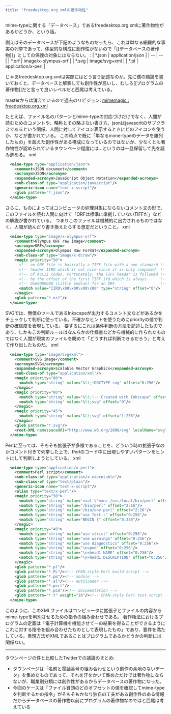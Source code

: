 ```yaml
---
title: "freedesktop.org.xmlの著作物性"
---
```


mime-typeに関する「データベース」であるfreedesktop.org.xmlに著作物性があるかどうか、という話。

例えばそのデータベースが下記のようなものだったら、これは単なる網羅的な事実の列挙であって、体型的な構成に創作性がないので「[[データベースの著作物]]」としての保護の対象にはならない。
:
| *.json | application/json |
| -- | -- |
| *.orf | image/x-olympus-orf |
| *.svg | image/svg+xml |
| *.pl | application/x-perl |

じゃあfreedesktop.org.xmlは実際にはどう言う記述なのか。先に僕の結論を書いておくと、データベースと解釈しても創作性が高いし、むしろ[[プログラムの著作物]]だと言って良いレベルだと西尾は考えている。

masterからは消えているので過去のリビジョン: [mimemagic : freedesktop.org.xml](https://github.com/mimemagicrb/mimemagic/blob/c0f7b6b21a192629839db87612794d08f9ff7e88/script/freedesktop.org.xml)

たとえば、ファイル名のパターンとmime-typeの対応づけだけでなく、人間が読むためのコメントや、略称とその略さない書き方、jsonはjavascritのサブクラスであるという関係、人間に対してアイコン表示するときにどのアイコンを使うか、などが書かれている。
この時点で既に「単なるmime-typeのデータを羅列したもの」を超えた創作性がある構成になっているのではないか、少なくとも著作物性が認められているタウンページ程度には…というのは一旦保留して先を読み進める。
xml

```xml
  <mime-type type="application/json">
    <comment>JSON document</comment>
    <acronym>JSON</acronym>
    <expanded-acronym>JavaScript Object Notation</expanded-acronym>
    <sub-class-of type="application/javascript"/>
    <generic-icon name="text-x-script"/>
    <glob pattern="*.json"/>
  </mime-type>
```


さらに、ものによってはコンピュータの処理対象にならないコメント文の形で、このファイルを読む人間に向けて「ORFは標準に準拠していないTIFFだ」などの解説が書かれている。
つまりこのファイルは機械的に出力されるものではなく、人間が読んだり書き換えたらする想定だということ。
xml

```xml
  <mime-type type="image/x-olympus-orf">
    <comment>Olympus ORF raw image</comment>
    <acronym>ORF</acronym>
    <expanded-acronym>Olympus Raw Format</expanded-acronym>
    <sub-class-of type="image/x-dcraw"/>
    <magic priority="50">
      <!-- an ORF file is basically a TIFF file with a non standard !-->
      <!-- header IIRO which is not nice since it is only composed  !-->
      <!-- of ASCII codes. Fortunately, the TIFF header is followed !-->
      <!-- by the offset of the first TIFF ifd which is always      !-->
      <!-- 0x00000008 (Little endian) for an ORF                    !-->
      <match value="IIRO\x08\x00\x00\x00" type="string" offset="0"/>
    </magic>
    <glob pattern="*.orf"/>
  </mime-type>
```


SVGでは、無償のツールであるInkscapeが出力するコメント文などがあるかをチェックして判断に使っている。不確かなヒントを使うためにpriorityの値で判断の確信度を表現している。
要するにこれは条件判断の方法を記述したものであり、しかもこの判断ルールはなんらかの仕様書などから機械的に作られたものではなく人間が現実のファイルを眺めて「どうすれば判断できるだろう」と考えて作り出したものだ。
xml

```xml
  <mime-type type="image/svg+xml">
    <comment>SVG image</comment>
    <acronym>SVG</acronym>
    <expanded-acronym>Scalable Vector Graphics</expanded-acronym>
    <sub-class-of type="application/xml"/>
    <magic priority="80">
      <match type="string" value="&lt;!DOCTYPE svg" offset="0:256"/>
    </magic>
    <magic priority="80">
      <match type="string" value="&lt;!-- Created with Inkscape" offset="0"/>
      <match type="string" value="&lt;svg" offset="0"/>
    </magic>
    <magic priority="45">
      <match type="string" value="&lt;svg" offset="1:256"/>
    </magic>
    <glob pattern="*.svg"/>
    <root-XML namespaceURI="http://www.w3.org/2000/svg" localName="svg"/>
  </mime-type>
```


Perlに至っては、そもそも拡張子が多様であることを、どういう時の拡張子なのかコメント付きで列挙した上で、Perlのコード中に出現しやすいパターンをヒントにして判断しようとしている。
xml

```xml
  <mime-type type="application/x-perl">
    <comment>Perl script</comment>
    <sub-class-of type="application/x-executable"/>
    <sub-class-of type="text/plain"/>
    <generic-icon name="text-x-script"/>
    <alias type="text/x-perl"/>
    <magic priority="50">
      <match type="string" value='eval \"exec /usr/local/bin/perl' offset="0"/>
      <match type="string" value="/bin/perl" offset="2:16"/>
      <match type="string" value="/bin/env perl" offset="2:16"/>
      <match type="string" value="use Test::" offset="0:256"/>
      <match type="string" value="BEGIN {" offset="0:256"/>
    </magic>
    <magic priority="40">
      <match type="string" value="use strict" offset="0:256"/>
      <match type="string" value="use warnings" offset="0:256"/>
      <match type="string" value="use diagnostics" offset="0:256"/>
      <match type="string" value="\n=pod" offset="0:256"/>
      <match type="string" value="\n=head1 NAME" offset="0:256"/>
      <match type="string" value="\n=head1 DESCRIPTION" offset="0:256"/>
    </magic>
    <glob pattern="*.pl"/>
    <glob pattern="*.PL"/><!-- CPAN-style Perl build script -->
    <glob pattern="*.pm"/><!-- module -->
    <glob pattern="*.al"/><!-- autoloader -->
    <glob pattern="*.perl"/>
    <glob pattern="*.pod"/><!-- documentation -->
    <glob pattern="*.t" weight="10"/><!-- CPAN-style Perl test script -->
  </mime-type>
```


このように、このXMLファイルはコンピュータに拡張子とファイルの内容からmime-typeを判別させるための指令の組み合わせである。
著作権法におけるプログラムの定義は「電子計算機を機能させて一の結果を得ることができるようにこれに対する指令を組み合わせたものとして表現したもの」であり、要件を満たしている。表現方法がXMLであることはプログラムであるかどうかの判断には関係ない。

----
タウンページの件と比較したTwitterでの議論のまとめ:
- タウンページは「名前と電話番号の組み合わせという創作の余地のないデータ」を集めたものであって、それを汗をかいて集めただけでは著作物にならないが、職業別分類には創作性があるからデータベースの著作物になった。
- 今回のケースは「ファイル冒頭のどのオフセットの値を確認してmime-typeを判断するかの指令」がそもそもかなり独自の工夫がある創作性のある情報だからデータベースの著作物以前にプログラムの著作物なのではと西尾は考えている
